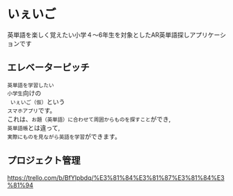 # いぇいご
英単語を楽しく覚えたい小学４〜6年生を対象としたAR英単語探しアプリケーションです

## エレベーターピッチ
`英単語を学習したい`  
`小学生`向けの  
` いぇいご（仮）`という  
`スマホアプリ`です。  
これは、`お題（英単語）に合わせて周囲からものを探すこと`ができ,  
`英単語帳`とは違って,  
`実際にものを見ながら英語を学習`ができます。  

## プロジェクト管理
https://trello.com/b/BfYlpbdq/%E3%81%84%E3%81%87%E3%81%84%E3%81%94
